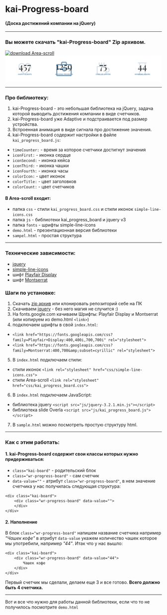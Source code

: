 # kai-Progress-board
#### (Доска достижений компании на jQuery)
***
### Вы можете скачать "kai-Progress-board" Zip архивом.
[![download Area-scroll](https://a.radikal.ru/a34/1802/4b/b81ed6707937.gif)](https://github.com/AndreiKaragayr/kai-progress-board.git)
![preview Area-scroll](preview.png "One slide")
***
### Про библиотеку:
1. kai-Progress-board - это небольшая библиотека на jQuery, задача которой выводить достижения компании в виде счетчиков.
2. kai-Progress-board уже Adaptive и подстраивается под размер устройства.
3. Встроенная анимация в виде сигнала про достижение значения.
4. kai-Progress-board содержит настройки в файле `kai_progress_board.js`:
 - `timeCounter:` - время за которое счетчики достигнут значения
 - `iconFirst:` - иконка сердце
 - `iconSecond:` - иконка кейса
 - `iconThird:` - иконка чашки
 - `iconFourth:` - иконка часы
 - `colorIcon:` - цвет иконок
 - `colorTitle:` - цвет заголовков
 - `colorCount:` - цвет счетчиков 

  
#### В Area-scroll входит:
 - папка `css` - стили `kai_progress_board.css` и стили иконок `simple-line-icons.css`
 - папка `js` - библиотеки kai_progress_board и jquery v3
 - папка `fonts` - шрифты simple-line-icons
 - `demo.html` - презентационная версия библиотеки
 - `sampel.html` - простая структура
***

### Технические зависимости:
  + [jquery](https://jquery.com/)
  + [simple-line-icons](http://simplelineicons.com/)
  + шифт [Playfair Display](https://fonts.google.com/specimen/Playfair+Display)
  + шифт [Montserrat](https://fonts.google.com/specimen/Montserrat)

### Шаги по установке:
1. Скачать [zip архив](https://github.com/AndreiKaragayr/kai-progress-board.git) или клонировать  репозиторий себе на ПК
2. Скачиваем [jquery](https://jquery.com/) - без него магия не случится :)
3. На fonts.google.com качиваем Шрифты: Playfair Display и Montserrat (или копируем из demo.html `<link>`)
4. подключаем шрифты в свой `index.html`:
 - `<link href="https://fonts.googleapis.com/css?family=Playfair+Display:400,400i,700,700i" rel="stylesheet">`
 - `<link href="https://fonts.googleapis.com/css?family=Montserrat:400,700&amp;subset=cyrillic" rel="stylesheet">`
5. В `index.html` подключаем стили:
  + cтили иконок `<link rel="stylesheet" href="css/simple-line-icons.css">`
  + cтили Area-scroll `<link rel="stylesheet" href="css/kai_progress_board.css">`
6. В `index.html` подключаем JavaScript:
  + библиотека jquery `<script src="js/jquery-3.2.1.min.js"></script>`
  + библиотека slide Overla `<script src="js/kai_progress_board.js"></script>`
7. В `sample.html` можно посмотреть простую структуру html.

***
### Как с этим работать:

#### 1. kai-Progress-board содержит свои классы которых нужно придерживаться:
 - `class="kai-board"` - родительский блок
 - `class="wr-progress-board"` - сам счетчик 
 - `data-value=""` - атрибут `class="wr-progress-board"`, в нем значение счетчика
у нас получилась следующая структура:
```
<div class="kai-board">
	<div class="wr-progress-board" data-value="">
	</div>
</div>
```
#### 2. Наполнение
В блок `class="wr-progress-board"` напишем название счетчика например _"Чашек кофе"_ в атрибут `data-value` укажем количество чашек которое мы употребили, например _"44"_. Итак что у нас вышло:
```
<div class="kai-board">
	<div class="wr-progress-board" data-value="44">
		Чашек кофе
	</div>
</div>
```
Первый счетчик мы сделали, делаем еще 3 и все готово. **Всего должно быть 4 счетчика.**

***
Вот и все что нужно для работы данной библиотеки, если что то не получилось посмотрите  `demo.html`

